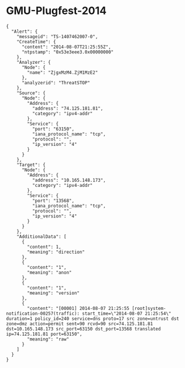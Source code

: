GMU-Plugfest-2014
=================

    {
      "Alert": {
        "messageid": "TS-1407462007-0",
        "CreateTime": {
          "content": "2014-08-07T21:25:55Z",
          "ntpstamp": "0x53e3eee3.0x00000000"
        },
        "Analyzer": {
          "Node": {
            "name": "ZjgxMzM4.ZjM1MzE2"
          },
          "analyzerid": "ThreatSTOP"
        },
        "Source": {
          "Node": {
            "Address": {
              "address": "74.125.181.81",
              "category": "ipv4-addr"
            },
            "Service": {
              "port": "63150",
              "iana_protocol_name": "tcp",
              "protocol": "",
              "ip_version": "4"
            }
          }
        },
        "Target": {
          "Node": {
            "Address": {
              "address": "10.165.148.173",
              "category": "ipv4-addr"
            },
            "Service": {
              "port": "13568",
              "iana_protocol_name": "tcp",
              "protocol": "",
              "ip_version": "4"
            }
          }
        },
        "AdditionalData": [
          {
            "content": 1,
            "meaning": "direction"
          },
          {
            "content": "1",
            "meaning": "anon"
          },
          {
            "content": "1",
            "meaning": "version"
          },
          {
            "content": "[00001] 2014-08-07 21:25:55 [root]system-notification-00257(traffic): start_time=\"2014-08-07 21:25:54\" duration=1 policy_id=240 service=dns proto=17 src zone=untrust dst zone=dmz action=permit sent=90 rcvd=90 src=74.125.181.81 dst=10.165.148.173 src_port=63150 dst_port=13568 translated ip=74.125.181.81 port=63150",
            "meaning": "raw"
          }
        ]
      }
    }
